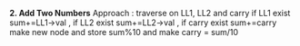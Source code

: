 **2. Add Two Numbers**
Approach : traverse on LL1, LL2 and carry if LL1 exist sum+=LL1->val , if LL2 exist sum+=LL2->val , if carry exist sum+=carry make new node and store sum%10 and make carry = sum/10